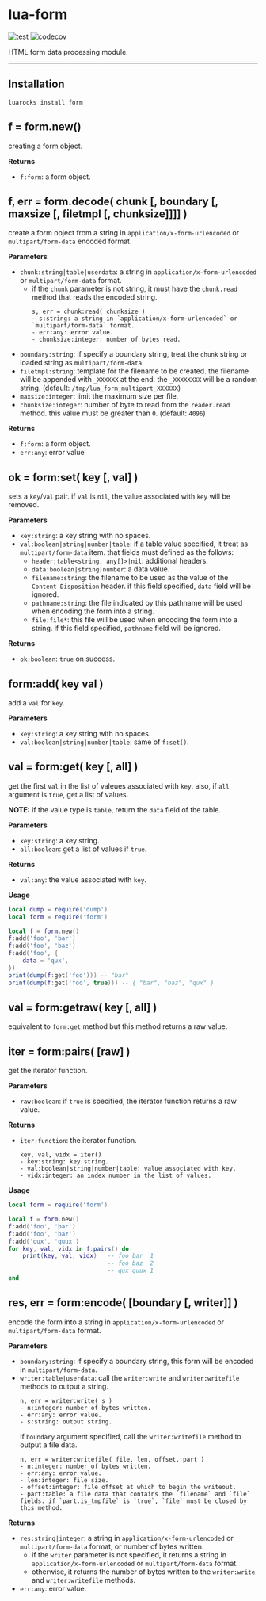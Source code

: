 # lua-form

[![test](https://github.com/mah0x211/lua-form/actions/workflows/test.yml/badge.svg)](https://github.com/mah0x211/lua-form/actions/workflows/test.yml)
[![codecov](https://codecov.io/gh/mah0x211/lua-form/branch/master/graph/badge.svg)](https://codecov.io/gh/mah0x211/lua-form)

HTML form data processing module.

***

## Installation

```
luarocks install form
```

## f = form.new()

creating a form object.

**Returns**

- `f:form`: a form object.


## f, err = form.decode( chunk [, boundary [, maxsize [, filetmpl [, chunksize]]]] )

create a form object from a string in `application/x-form-urlencoded` or `multipart/form-data` encoded format.

**Parameters**

- `chunk:string|table|userdata`: a string in `application/x-form-urlencoded` or `multipart/form-data` format.
    -  if the `chunk` parameter is not string, it must have the `chunk.read` method that reads the encoded string.
        ```
        s, err = chunk:read( chunksize )
        - s:string: a string in `application/x-form-urlencoded` or `multipart/form-data` format.
        - err:any: error value.
        - chunksize:integer: number of bytes read.
        ```
- `boundary:string`: if specify a boundary string, treat the `chunk` string or loaded string as `multipart/form-data`.
- `filetmpl:string`: template for the filename to be created. the filename will be appended with `_XXXXXX` at the end. the `_XXXXXXXX` will be a random string. (default: `/tmp/lua_form_multipart_XXXXXX`)
- `maxsize:integer`: limit the maximum size per file.
- `chunksize:integer`: number of byte to read from the `reader.read` method. this value must be greater than `0`. (default: `4096`)


**Returns**

- `f:form`: a form object.
- `err:any`: error value


## ok = form:set( key [, val] )

sets a `key`/`val` pair. if `val` is `nil`, the value associated with `key` will be removed.

**Parameters**

- `key:string`: a key string with no spaces.
- `val:boolean|string|number|table`: if a table value specified, it treat as `multipart/form-data` item. that fields must defined as the follows:
    - `header:table<string, any[]>|nil`: additional headers.
    - `data:boolean|string|number`: a data value.
    - `filename:string`: the filename to be used as the value of the `Content-Disposition` header. if this field specified, `data` field will be ignored.
    - `pathname:string`: the file indicated by this pathname will be used when encoding the form into a string.
    - `file:file*`: this file will be used when encoding the form into a string. if this field specified, `pathname` field will be ignored.

**Returns**

- `ok:boolean`: `true` on success.


## form:add( key val )

add a `val` for `key`.

**Parameters**

- `key:string`: a key string with no spaces.
- `val:boolean|string|number|table`: same of `f:set()`.


## val = form:get( key [, all] )

get the first `val` in the list of valeues associated with `key`. also, if `all` argument is `true`, get a list of values.

**NOTE:** if the value type is `table`, return the `data` field of the table.

**Parameters**

- `key:string`: a key string.
- `all:boolean`: get a list of values if `true`.

**Returns**

- `val:any`: the value associated with `key`.

**Usage**

```lua
local dump = require('dump')
local form = require('form')

local f = form.new()
f:add('foo', 'bar')
f:add('foo', 'baz')
f:add('foo', {
    data = 'qux',
})
print(dump(f:get('foo'))) -- "bar"
print(dump(f:get('foo', true))) -- { "bar", "baz", "qux" }
```


## val = form:getraw( key [, all] )

equivalent to `form:get` method but this method returns a raw value.


## iter = form:pairs( [raw] )

get the iterator function.

**Parameters**

- `raw:boolean`: if `true` is specified, the iterator function returns a raw value.

**Returns**

- `iter:function`: the iterator function.
    ```
    key, val, vidx = iter()
    - key:string: key string.
    - val:boolean|string|number|table: value associated with key.
    - vidx:integer: an index number in the list of values.
    ```

**Usage**

```lua
local form = require('form')

local f = form.new()
f:add('foo', 'bar')
f:add('foo', 'baz')
f:add('qux', 'quux')
for key, val, vidx in f:pairs() do
    print(key, val, vidx)   -- foo bar  1
                            -- foo baz  2
                            -- qux quux 1
end
```


## res, err = form:encode( [boundary [, writer]] )

encode the form into a string in `application/x-form-urlencoded` or `multipart/form-data` format.

**Parameters**

- `boundary:string`: if specify a boundary string, this form will be encoded in `multipart/form-data`.
- `writer:table|userdata`: call the `writer:write` and `writer:writefile` methods to output a string.
    ```
    n, err = writer:write( s )
    - n:integer: number of bytes written.
    - err:any: error value.
    - s:string: output string.
    ```
    if `boundary` argument specified, call the `writer:writefile` method to output a file data.
    ```
    n, err = writer:writefile( file, len, offset, part )
    - n:integer: number of bytes written.
    - err:any: error value.
    - len:integer: file size.
    - offset:integer: file offset at which to begin the writeout.
    - part:table: a file data that contains the `filename` and `file` fields. if `part.is_tmpfile` is `true`, `file` must be closed by this method.
    ```

**Returns**

- `res:string|integer`: a string in `application/x-form-urlencoded` or `multipart/form-data` format, or number of bytes written.
    - if the `writer` parameter is not specified, it returns a string in `application/x-form-urlencoded` or `multipart/form-data` format.
    - otherwise, it returns the number of bytes written to the `writer:write` and `writer:writefile` methods.
- `err:any`: error value.

